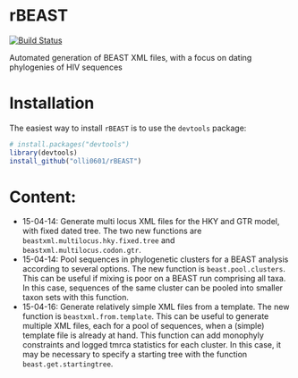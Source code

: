 # rBEAST

[![Build Status](https://travis-ci.org/richelbilderbeek/rBEAST.svg?branch=master)](https://travis-ci.org/richelbilderbeek/rBEAST)

Automated generation of BEAST XML files, with a focus on dating phylogenies of HIV sequences

# Installation

The easiest way to install `rBEAST` is to use the `devtools` package:

```r
# install.packages("devtools")
library(devtools)
install_github("olli0601/rBEAST")
```
# Content:

* 15-04-14: Generate multi locus XML files for the HKY and GTR model, with fixed dated tree. The two new functions are `beastxml.multilocus.hky.fixed.tree` and `beastxml.multilocus.codon.gtr`.
* 15-04-14: Pool sequences in phylogenetic clusters for a BEAST analysis according to several options. The new function is `beast.pool.clusters`. This can be useful if mixing is poor on a BEAST run comprising all taxa. In this case, sequences of the same cluster can be pooled into smaller taxon sets with this function.
* 15-04-16: Generate relatively simple XML files from a template. The new function is `beastxml.from.template`. This can be useful to generate multiple XML files, each for a pool of sequences, when a (simple) template file is already at hand. This function can add monophyly constraints and logged tmrca statistics for each cluster. In this case, it may be necessary to specify a starting tree with the function `beast.get.startingtree`.

